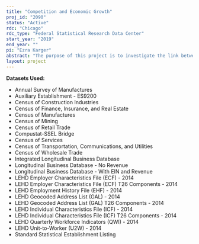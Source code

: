 ```yaml
---
title: "Competition and Economic Growth"
proj_id: "2090"
status: "Active"
rdc: "Chicago"
rdc_type: "Federal Statistical Research Data Center"
start_year: "2019"
end_year: ""
pi: "Ezra Karger"
abstract: "The purpose of this project is to investigate the link between economic competition and economic growth. The goal is to empirically analyze the effect of competition on households, firms, and industries. Economists have explored this question theoretically, but all empirical analyses use small non-representative subsets of firms or identifies correlational (and not causal) relationships. A fundamental economic question is whether increased competition between firms in the same industry increases research and development, innovation, the numbers of new firms entering the industry, and the number of employees in the industry. One important measure of competition is industry and region-level concentration. We will use Census microdata to first describe industry and region-level variation in concentration between the 1960s and 2017. We will then identify the causal effect of changes in industry concentration on the economic outcomes of industries, firms, and households using lawsuits filed by the Department of Justice against firms and industries, the entry and exit of firms into local economic areas, and data describing mergers and acquisitions. This project will also provide insight into several additional important questions. For example, if an industry is very concentrated, then do fewer new companies enter the industry? If a local economic area has a small number of competitors within a specific sector, does that negatively affect local economic growth? If two companies within an industry merge, how does that affect their competitors? If an industry suddenly becomes more concentrated, how are different types of employees affected? And how do all of these effects vary by region and industry?"
layout: project
---
```


**Datasets Used:**

  - Annual Survey of Manufactures 
  - Auxiliary Establishment - ES9200 
  - Census of Construction Industries 
  - Census of Finance, Insurance, and Real Estate 
  - Census of Manufactures 
  - Census of Mining 
  - Census of Retail Trade 
  - Compustat-SSEL Bridge 
  - Census of Services 
  - Census of Transportation, Communications, and Utilities 
  - Census of Wholesale Trade 
  - Integrated Longitudinal Business Database 
  - Longitudinal Business Database - No Revenue 
  - Longitudinal Business Database - With EIN and Revenue 
  - LEHD Employer Characteristics File (ECF) - 2014 
  - LEHD Employer Characteristics File (ECF) T26 Components - 2014 
  - LEHD Employment History File (EHF) - 2014 
  - LEHD Geocoded Address List (GAL) - 2014 
  - LEHD Geocoded Address List (GAL) T26 Components - 2014 
  - LEHD Individual Characteristics File (ICF) - 2014 
  - LEHD Individual Characteristics File (ICF) T26 Components - 2014 
  - LEHD Quarterly Workforce Indicators (QWI) - 2014 
  - LEHD Unit-to-Worker (U2W) - 2014 
  - Standard Statistical Establishment Listing 

